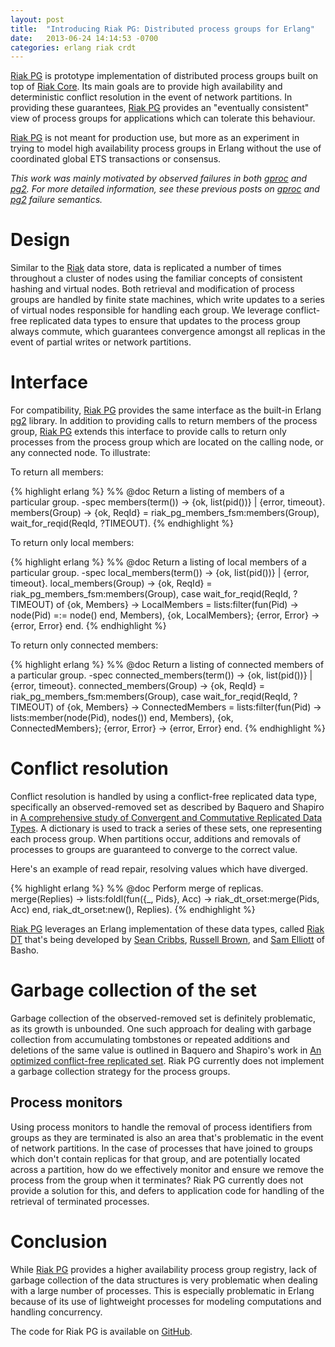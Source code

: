 ```yaml
---
layout: post
title:  "Introducing Riak PG: Distributed process groups for Erlang"
date:   2013-06-24 14:14:53 -0700
categories: erlang riak crdt
---
```


[Riak PG][riak_pg] is prototype implementation of distributed process
groups built on top of [Riak Core][riak_core].  Its main goals are to
provide high availability and deterministic conflict resolution in the
event of network partitions.  In providing these guarantees, [Riak
PG][riak_pg] provides an "eventually consistent" view of process groups
for applications which can tolerate this behaviour.

[Riak PG][riak_pg] is not meant for production use, but more as an
experiment in trying to model high availability process groups in Erlang
without the use of coordinated global ETS transactions or consensus.

_This work was mainly motivated by observed failures in both
[gproc][gproc] and [pg2][pg2].  For more detailed information, see these
previous posts on [gproc][gprocblog] and [pg2][pg2blog] failure
semantics._

# Design

Similar to the [Riak][riak_kv] data store, data is replicated a number
of times throughout a cluster of nodes using the familiar concepts of
consistent hashing and virtual nodes.  Both retrieval and modification
of process groups are handled by finite state machines, which write
updates to a series of virtual nodes responsible for handling each
group.  We leverage conflict-free replicated data types to ensure that
updates to the process group always commute, which guarantees
convergence amongst all replicas in the event of partial writes or
network partitions.

# Interface

For compatibility, [Riak PG][riak_pg] provides the same interface as the
built-in Erlang [pg2][pg2] library.  In addition to providing calls to
return members of the process group, [Riak PG][riak_pg] extends this
interface to provide calls to return only processes from the process
group which are located on the calling node, or any connected node.  To
illustrate:

To return all members:

{% highlight erlang %}
%% @doc Return a listing of members of a particular group.
-spec members(term()) -> {ok, list(pid())} | {error, timeout}.
members(Group) ->
    {ok, ReqId} = riak_pg_members_fsm:members(Group),
    wait_for_reqid(ReqId, ?TIMEOUT).
{% endhighlight %}

To return only local members:

{% highlight erlang %}
%% @doc Return a listing of local members of a particular group.
-spec local_members(term()) -> {ok, list(pid())} | {error, timeout}.
local_members(Group) ->
    {ok, ReqId} = riak_pg_members_fsm:members(Group),
    case wait_for_reqid(ReqId, ?TIMEOUT) of
        {ok, Members} ->
            LocalMembers = lists:filter(fun(Pid) ->
                            node(Pid) =:= node() end, Members),
            {ok, LocalMembers};
        {error, Error} ->
            {error, Error}
    end.
{% endhighlight %}

To return only connected members:

{% highlight erlang %}
%% @doc Return a listing of connected members of a particular group.
-spec connected_members(term()) -> {ok, list(pid())} | {error, timeout}.
connected_members(Group) ->
    {ok, ReqId} = riak_pg_members_fsm:members(Group),
    case wait_for_reqid(ReqId, ?TIMEOUT) of
        {ok, Members} ->
            ConnectedMembers = lists:filter(fun(Pid) ->
                            lists:member(node(Pid), nodes()) end, Members),
            {ok, ConnectedMembers};
        {error, Error} ->
            {error, Error}
    end.
{% endhighlight %}

# Conflict resolution

Conflict resolution is handled by using a conflict-free replicated data
type, specifically an observed-removed set as described by Baquero and
Shapiro in [A comprehensive study of Convergent and Commutative
Replicated Data Types][crdt].  A dictionary is used to track a series of
these sets, one representing each process group.  When partitions occur,
additions and removals of processes to groups are guaranteed to converge
to the correct value.

Here's an example of read repair, resolving values which have diverged.

{% highlight erlang %}
%% @doc Perform merge of replicas.
merge(Replies) ->
    lists:foldl(fun({_, Pids}, Acc) ->
        riak_dt_orset:merge(Pids, Acc) end, riak_dt_orset:new(), Replies).
{% endhighlight %}

[Riak PG][riak_pg] leverages an Erlang implementation of these data
types, called [Riak DT][riak_dt] that's being developed by [Sean
Cribbs][seancribbs], [Russell Brown][russelldb], and [Sam
Elliott][lenary] of Basho.

# Garbage collection of the set

Garbage collection of the observed-removed set is definitely
problematic, as its growth is unbounded.  One such approach for dealing
with garbage collection from accumulating tombstones or repeated
additions and deletions of the same value is outlined in Baquero and
Shapiro's work in [An optimized conflict-free replicated
set][optimized].  Riak PG currently does not implement a garbage
collection strategy for the process groups.

## Process monitors

Using process monitors to handle the removal of process identifiers from
groups as they are terminated is also an area that's problematic in the
event of network partitions.  In the case of processes that have joined
to groups which don't contain replicas for that group, and are
potentially located across a partition, how do we effectively monitor
and ensure we remove the process from the group when it terminates?
Riak PG currently does not provide a solution for this, and defers to
application code for handling of the retrieval of terminated processes.

# Conclusion

While [Riak PG][riak_pg] provides a higher availability process group
registry, lack of garbage collection of the data structures is very
problematic when dealing with a large number of processes.  This is
especially problematic in Erlang because of its use of lightweight
processes for modeling computations and handling concurrency.

The code for Riak PG is available on [GitHub][riak_pg].

[riak_kv]: https://github.com/basho/riak_kv
[gproc]: https://github.com/uwiger/gproc
[pg2]: http://erlang.org/doc/man/pg2.html
[riak_core]: https://github.com/basho/riak_core
[riak_pg]: http://github.com/cmeiklejohn/riak_pg
[seancribbs]: https://twitter.com/seancribbs
[russelldb]: https://twitter.com/russelldb
[riak_dt]: https://github.com/basho/riak_dt
[lenary]: https://twitter.com/lenary
[gprocblog]: http://christophermeiklejohn.com/erlang/2013/06/05/erlang-gproc-failure-semantics.html
[pg2blog]: http://christophermeiklejohn.com/erlang/2013/06/03/erlang-pg2-failure-semantics.html
[optimized]: http://arxiv.org/abs/1210.3368
[crdt]: http://hal.inria.fr/inria-00555588/
